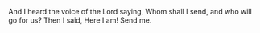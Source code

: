 And I heard the voice of the Lord saying, Whom shall I send, and who will go for us? Then I said, Here I am! Send me.
